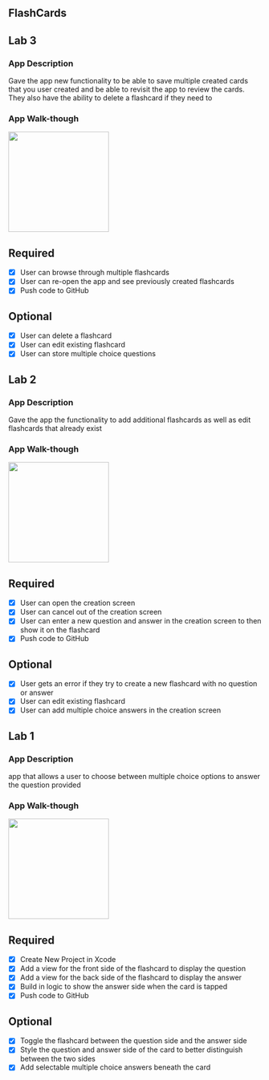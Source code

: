## FlashCards

## Lab 3

### App Description
Gave the app new functionality to be able to save multiple created cards that you user created and be able to revisit the app to review the cards. They also have the ability to delete a flashcard if they need to

### App Walk-though
<img src="http://g.recordit.co/4GjXMDi0Hk.gif" width=200><br>


## Required
- [X] User can browse through multiple flashcards
- [X] User can re-open the app and see previously created flashcards
- [X] Push code to GitHub
## Optional
- [X] User can delete a flashcard
- [X] User can edit existing flashcard
- [X] User can store multiple choice questions

## Lab 2

### App Description
Gave the app the functionality to add additional flashcards as well as edit flashcards that already exist 

### App Walk-though
<img src="http://g.recordit.co/2KLVZXVm0q.gif" width=200><br>

## Required
- [X] User can open the creation screen
- [X] User can cancel out of the creation screen
- [X] User can enter a new question and answer in the creation screen to then show it on the flashcard
- [X] Push code to GitHub
## Optional
- [X] User gets an error if they try to create a new flashcard with no question or answer
- [X] User can edit existing flashcard
- [X] User can add multiple choice answers in the creation screen

## Lab 1

### App Description
app that allows a user to choose between multiple choice options to answer the question provided

### App Walk-though
<img src="http://g.recordit.co/msA8IonS8I.gif" width=200><br>

## Required
- [x] Create New Project in Xcode
- [x] Add a view for the front side of the flashcard to display the question
- [x] Add a view for the back side of the flashcard to display the answer
- [x] Build in logic to show the answer side when the card is tapped
- [x] Push code to GitHub
## Optional
- [x] Toggle the flashcard between the question side and the answer side
- [x] Style the question and answer side of the card to better distinguish between the two sides
- [x] Add selectable multiple choice answers beneath the card
